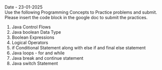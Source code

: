 Date - 23-01-2025<br>
Use the following Programming Concepts to Practice problems and submit. Please insert the code block in the google doc to submit the practices.<br>

1. Java Control Flows<br>
2. Java boolean Data Type<br>
3. Boolean Expressions<br>
4. Logical Operators<br>
5. if Conditional Statement along with else if and final else statement<br>
6. Java loops - for and while<br>
7. Java break and continue statement<br>
8. Java switch Statement<br>
